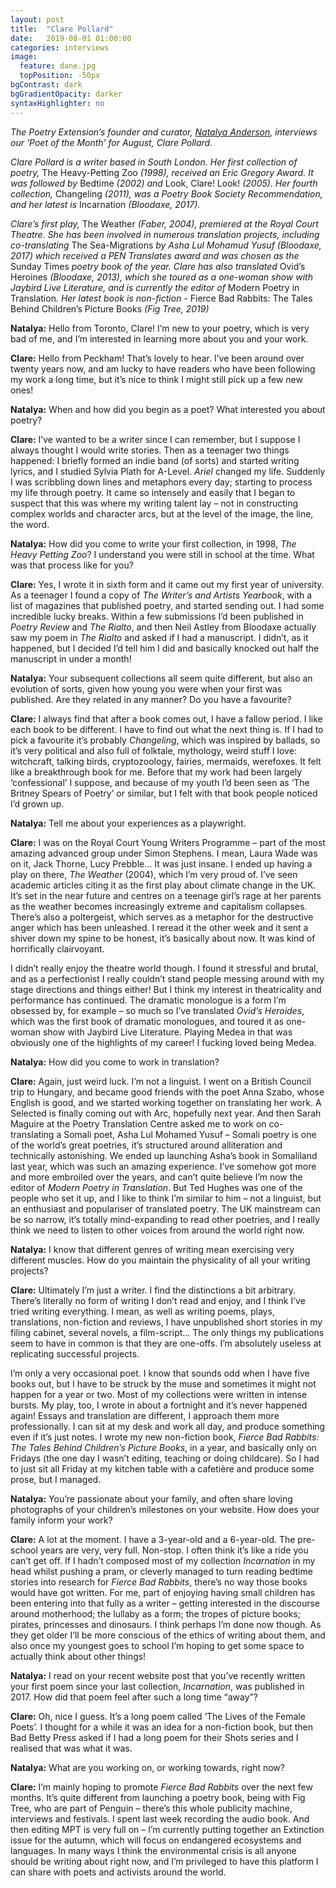 ```yaml
---
layout: post
title:  "Clare Pollard"
date:   2019-08-01 01:00:00
categories: interviews
image:
  feature: dane.jpg
  topPosition: -50px
bgContrast: dark
bgGradientOpacity: darker
syntaxHighlighter: no
---
```


<em>The Poetry Extension’s founder and curator, <a href="http://www.natalyaanderson.com" target="_blank">Natalya Anderson</a>, interviews our ‘Poet of the Month’ for August, Clare Pollard.</em>

<em>Clare Pollard is a writer based in South London. Her first collection of poetry, </em>The Heavy-Petting Zoo<em> (1998), received an Eric Gregory Award.  It was followed by </em>Bedtime<em> (2002) and </em>Look, Clare! Look!<em> (2005). Her fourth collection, </em>Changeling<em> (2011), was a Poetry Book Society Recommendation, and her latest is </em>Incarnation<em> (Bloodaxe, 2017).</em>

<em>Clare’s first play, </em>The Weather<em> (Faber, 2004), premiered at the Royal Court Theatre. She has been involved in numerous translation projects, including co-translating </em>The Sea-Migrations<em> by Asha Lul Mohamud Yusuf (Bloodaxe, 2017) which received a PEN Translates award and was chosen as the </em>Sunday Times<em> poetry book of the year. Clare has also translated </em>Ovid’s Heroines<em> (Bloodaxe, 2013), which she toured as a one-woman show with Jaybird Live Literature, and is currently the editor of </em>Modern Poetry in Translation<em>. Her latest book is non-fiction - </em>Fierce Bad Rabbits: The Tales Behind Children’s Picture Books<em> (Fig Tree, 2019)</em>

<strong>Natalya:</strong> Hello from Toronto, Clare! I’m new to your poetry, which is very bad of me, and I’m interested in learning more about you and your work.

<strong>Clare:</strong> Hello from Peckham! That’s lovely to hear. I’ve been around over twenty years now, and am lucky to have readers who have been following my work a long time, but it’s nice to think I might still pick up a few new ones!

<strong>Natalya:</strong> When and how did you begin as a poet? What interested you about poetry?

<strong>Clare:</strong> I’ve wanted to be a writer since I can remember, but I suppose I always thought I would write stories. Then as a teenager two things happened: I briefly formed an indie band (of sorts) and started writing lyrics, and I studied Sylvia Plath for A-Level. <em>Ariel</em> changed my life. Suddenly I was scribbling down lines and metaphors every day; starting to process my life through poetry. It came so intensely and easily that I began to suspect that this was where my writing talent lay – not in constructing complex worlds and character arcs, but at the level of the image, the line, the word.

<strong>Natalya:</strong> How did you come to write your first collection, in 1998, <em>The Heavy Petting Zoo</em>? I understand you were still in school at the time. What was that process like for you?

<strong>Clare:</strong> Yes, I wrote it in sixth form and it came out my first year of university. As a teenager I found a copy of <em>The Writer’s and Artists Yearbook</em>, with a list of magazines that published poetry, and started sending out. I had some incredible lucky breaks. Within a few submissions I’d been published in <em>Poetry Review</em> and <em>The Rialto</em>, and then Neil Astley from Bloodaxe actually saw my poem in <em>The Rialto</em> and asked if I had a manuscript. I didn’t, as it happened, but I decided I’d tell him I did and basically knocked out half the manuscript in under a month!

<strong>Natalya:</strong> Your subsequent collections all seem quite different, but also an evolution of sorts, given how young you were when your first was published. Are they related in any manner? Do you have a favourite?

<strong>Clare:</strong> I always find that after a book comes out, I have a fallow period. I like each book to be different. I have to find out what the next thing is. If I had to pick a favourite it’s probably <em>Changeling</em>, which was inspired by ballads, so it’s very political and also full of folktale, mythology, weird stuff I love: witchcraft, talking birds, cryptozoology, fairies, mermaids, werefoxes. It felt like a breakthrough book for me. Before that my work had been largely ‘confessional’ I suppose, and because of my youth I’d been seen as ‘The Britney Spears of Poetry’ or similar, but I felt with that book people noticed I’d grown up.

<strong>Natalya:</strong> Tell me about your experiences as a playwright.

<strong>Clare:</strong> I was on the Royal Court Young Writers Programme – part of the most amazing advanced group under Simon Stephens. I mean, Laura Wade was on it, Jack Thorne, Lucy Prebble… It was just insane. I ended up having a play on there, <em>The Weather</em> (2004), which I’m very proud of. I’ve seen academic articles citing it as the first play about climate change in the UK. It’s set in the near future and centres on a teenage girl’s rage at her parents as the weather becomes increasingly extreme and capitalism collapses. There’s also a poltergeist, which serves as a metaphor for the destructive anger which has been unleashed. I reread it the other week and it sent a shiver down my spine to be honest, it’s basically about now. It was kind of horrifically clairvoyant.

I didn’t really enjoy the theatre world though. I found it stressful and brutal, and as a perfectionist I really couldn’t stand people messing around with my stage directions and things either! But I think my interest in theatricality and performance has continued. The dramatic monologue is a form I’m obsessed by, for example – so much so I’ve translated <em>Ovid’s Heroides</em>, which was the first book of dramatic monologues, and toured it as one-woman show with Jaybird Live Literature. Playing Medea in that was obviously one of the highlights of my career! I fucking loved being Medea.

<strong>Natalya:</strong> How did you come to work in translation?

<strong>Clare:</strong> Again, just weird luck. I’m not a linguist. I went on a British Council trip to Hungary, and became good friends with the poet Anna Szabo, whose English is good, and we started working together on translating her work. A Selected is finally coming out with Arc, hopefully next year. And then Sarah Maguire at the Poetry Translation Centre asked me to work on co-translating a Somali poet, Asha Lul Mohamed Yusuf – Somali poetry is one of the world’s great poetries, it’s structured around alliteration and technically astonishing. We ended up launching Asha’s book in Somaliland last year, which was such an amazing experience.
I’ve somehow got more and more embroiled over the years, and can’t quite believe I’m now the editor of <em>Modern Poetry in Translation</em>. But Ted Hughes was one of the people who set it up, and I like to think I’m similar to him – not a linguist, but an enthusiast and populariser of translated poetry. The UK mainstream can be so narrow, it’s totally mind-expanding to read other poetries, and I really think we need to listen to other voices from around the world right now.

<strong>Natalya:</strong> I know that different genres of writing mean exercising very different muscles. How do you maintain the physicality of all your writing projects?

<strong>Clare:</strong> Ultimately I’m just a writer. I find the distinctions a bit arbitrary.  There’s literally no form of writing I don’t read and enjoy, and I think I’ve tried writing everything. I mean, as well as writing poems, plays, translations, non-fiction and reviews, I have unpublished short stories in my filing cabinet, several novels, a film-script… The only things my publications seem to have in common is that they are one-offs. I’m absolutely useless at replicating successful projects.

I’m only a very occasional poet. I know that sounds odd when I have five books out, but I have to be struck by the muse and sometimes it might not happen for a year or two. Most of my collections were written in intense bursts. My play, too, I wrote in about a fortnight and it’s never happened again! Essays and translation are different, I approach them more professionally. I can sit at my desk and work all day, and produce something even if it’s just notes. I wrote my new non-fiction book, <em>Fierce Bad Rabbits: The Tales Behind Children’s Picture Books</em>, in a year, and basically only on Fridays (the one day I wasn’t editing, teaching or doing childcare). So I had to just sit all Friday at my kitchen table with a cafetière and produce some prose, but I managed.

<strong>Natalya:</strong> You’re passionate about your family, and often share loving photographs of your children’s milestones on your website. How does your family inform your work?

<strong>Clare:</strong> A lot at the moment. I have a 3-year-old and a 6-year-old. The pre-school years are very, very full. Non-stop. I often think it’s like a ride you can’t get off. If I hadn’t composed most of my collection <em>Incarnation</em> in my head whilst pushing a pram, or cleverly managed to turn reading bedtime stories into research for <em>Fierce Bad Rabbits</em>, there’s no way those books would have got written. For me, part of enjoying having small children has been entering into that fully as a writer – getting interested in the discourse around motherhood; the lullaby as a form; the tropes of picture books; pirates, princesses and dinosaurs. I think perhaps I’m done now though. As they get older I’ll be more conscious of the ethics of writing about them, and also once my youngest goes to school I’m hoping to get some space to actually think about other things!

<strong>Natalya:</strong> I read on your recent website post that you’ve recently written your first poem since your last collection, <em>Incarnation</em>, was published in 2017. How did that poem feel after such a long time “away”?

<strong>Clare:</strong> Oh, nice I guess. It’s a long poem called ‘The Lives of the Female Poets’. I thought for a while it was an idea for a non-fiction book, but then Bad Betty Press asked if I had a long poem for their Shots series and I realised that was what it was.

<strong>Natalya:</strong> What are you working on, or working towards, right now?

<strong>Clare:</strong> I’m mainly hoping to promote <em>Fierce Bad Rabbits</em> over the next few months. It’s quite different from launching a poetry book, being with Fig Tree, who are part of Penguin – there’s this whole publicity machine, interviews and festivals. I spent last week recording the audio book. And then editing MPT is very full on – I’m currently putting together an Extinction issue for the autumn, which will focus on endangered ecosystems and languages. In many ways I think the environmental crisis is all anyone should be writing about right now, and I’m privileged to have this platform I can share with poets and activists around the world.
